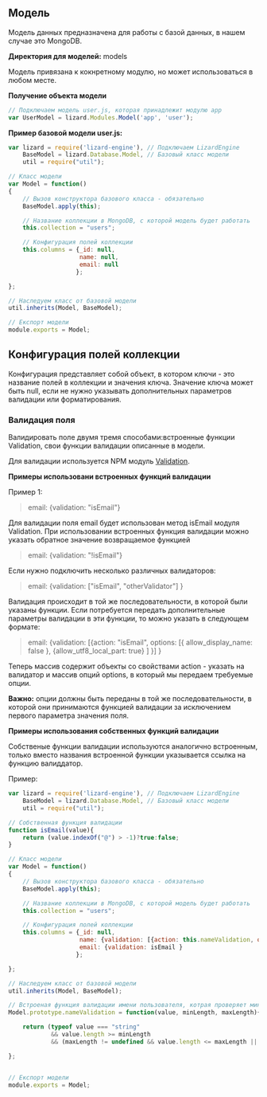 ## Модель

Модель данных предназначена для работы с базой данных, в нашем случае это MongoDB.

**Директория для моделей:** models

Модель привязана к кокнретному модулю, но может использоваться в любом месте.

**Получение объекта модели**

```javascript
// Подключаем модель user.js, которая принадлежит модулю app
var UserModel = lizard.Modules.Model('app', 'user');
```

**Пример базовой модели user.js:**

```javascript
var lizard = require('lizard-engine'), // Подключаем LizardEngine
    BaseModel = lizard.Database.Model, // Базовый класс модели
    util = require("util");

// Класс модели
var Model = function()
{
    // Вызов конструктора базового класса - обязательно
    BaseModel.apply(this);

    // Название коллекции в MongoDB, с которой модель будет работать
    this.collection = "users";

    // Конфигурация полей коллекции
    this.columns = {_id: null,
                    name: null,
                    email: null
                   };

};

// Наследуем класс от базовой модели
util.inherits(Model, BaseModel);

// Експорт модели
module.exports = Model;
```

## Конфигурация полей коллекции

Конфигурация представляет собой объект, в котором ключи - это название полей в коллекции и значения ключа.
Значение ключа может быть null, если не нужно указывать дополнительных параметров валидации или форматирования.

### Валидация поля

Валидировать поле двумя тремя способами:встроенные функции Validation, свои функции валидации описанные в модели.

Для валидации используется NPM модуль [Validation](https://www.npmjs.com/package/validator).

**Примеры использовани встроенных функций валидации**

Пример 1:
> email: {validation: "isEmail"}

Для валидации поля email будет использован метод isEmail модуля Validation. При использовании встроенных функция валидации можно
указать обратное значение возвращаемое функцией

> email: {validation: "!isEmail"}

Если нужно подключить несколько различных валидаторов:

> email: {validation: ["isEmail", "otherValidator"] }

Валидация происходит в той же последовательности, в которой были указаны функции.
Если потребуется передать дополнительные параметры валидации в эти функции, то можно указать в следующем формате:

> email: {validation: [{action: "isEmail", options: [{ allow_display_name: false }, {allow_utf8_local_part: true} ] }] }

Теперь массив содержит объекты со свойствами action - указать на валидатор и массив опций options, в который мы передаем
требуемые опции.

**Важно:** опции должны быть переданы в той же последовательности, в которой они принимаются функцией валидации
за исключением первого параметра значения поля.

**Примеры использования собственных функций валидации**

Собственые функции валидации используются аналогично встроенным, только вместо названия встроенной функции указывается ссылка на функцию валиддатор.

Пример:
```javascript
var lizard = require('lizard-engine'), // Подключаем LizardEngine
    BaseModel = lizard.Database.Model, // Базовый класс модели
    util = require("util");

// Собственная функция валидации
function isEmail(value){
    return (value.indexOf("@") > -1)?true:false;
}

// Класс модели
var Model = function()
{
    // Вызов конструктора базового класса - обязательно
    BaseModel.apply(this);

    // Название коллекции в MongoDB, с которой модель будет работать
    this.collection = "users";

    // Конфигурация полей коллекции
    this.columns = {_id: null,
                    name: {validation: [{action: this.nameValidation, options: [3,20] ] },
                    email: {validation: isEmail }
                   };

};

// Наследуем класс от базовой модели
util.inherits(Model, BaseModel);

// Встроеная функция валидации имени пользователя, котрая проверяет минимальную и максимальную длину имени
Model.prototype.nameValidation = function(value, minLength, maxLength){

    return (typeof value === "string"
            && value.length >= minLength
            && (maxLength != undefined && value.length <= maxLength || maxLength == undefined))?true:false;

};


// Експорт модели
module.exports = Model;
